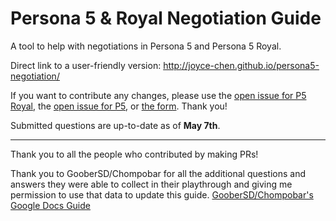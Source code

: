 # Persona 5 & Royal Negotiation Guide

A tool to help with negotiations in Persona 5 and Persona 5 Royal. 

Direct link to a user-friendly version: http://joyce-chen.github.io/persona5-negotiation/

If you want to contribute any changes, please use the [open issue for P5 Royal](https://github.com/joyce-chen/persona5-negotiation/issues/16), the [open issue for P5](https://github.com/joyce-chen/persona5-negotiation/issues/17), or [the form](https://forms.gle/JtH9YUekRKVEkYgc6). Thank you!

Submitted questions are up-to-date as of **May 7th**.

---

Thank you to all the people who contributed by making PRs!

Thank you to GooberSD/Chompobar for all the additional questions and answers they were able to collect in their playthrough and giving me permission to use that data to update this guide. [GooberSD/Chompobar's Google Docs Guide](https://docs.google.com/document/d/1Fq00lkODNAam7RZoczHU2kFyU3CZvyW59F0PwLnJoz8/)
